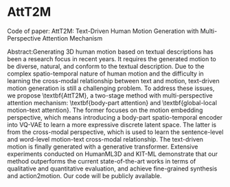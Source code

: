 # AttT2M

Code of paper: AttT2M: Text-Driven Human Motion Generation with Multi-Perspective Attention Mechanism

Abstract:Generating 3D human motion based on textual descriptions has been a research focus in recent years. It requires the generated motion to be diverse, natural, and conform to the textual description. 
   Due to the complex spatio-temporal nature of human motion and the difficulty in learning the cross-modal relationship between text and motion, text-driven motion generation is still a challenging problem. To address these issues, we propose \textbf{AttT2M}, a two-stage method with multi-perspective attention mechanism: \textbf{body-part attention} and \textbf{global-local motion-text attention}. 
   The former focuses on the motion embedding perspective, which means introducing a body-part spatio-temporal encoder into VQ-VAE to learn a more expressive discrete latent space. 
   The latter is from the cross-modal perspective, which is used to learn the sentence-level and word-level motion-text cross-modal relationship. The text-driven motion is finally generated with a generative transformer. 
   Extensive experiments conducted on HumanML3D and KIT-ML demonstrate that our method outperforms the current state-of-the-art works in terms of qualitative and quantitative evaluation, and achieve fine-grained synthesis and action2motion. Our code will be publicly available.
